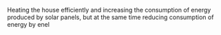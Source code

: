 Heating the house efficiently and increasing the consumption of energy produced by solar panels, but at the same time reducing consumption of energy by enel